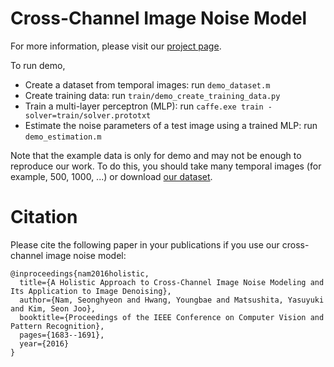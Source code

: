 # Cross-Channel Image Noise Model
For more information, please visit our [project page](http://snam.ml/research/ccnoise).

To run demo,
- Create a dataset from temporal images: run `demo_dataset.m`
- Create training data: run `train/demo_create_training_data.py`
- Train a multi-layer perceptron (MLP): run `caffe.exe train -solver=train/solver.prototxt`
- Estimate the noise parameters of a test image using a trained MLP: run `demo_estimation.m`

Note that the example data is only for demo and may not be enough to reproduce our work. To do this, you should take many temporal images (for example, 500, 1000, ...) or download [our dataset](http://snam.ml/research/ccnoise).

# Citation
Please cite the following paper in your publications if you use our cross-channel image noise model:

    @inproceedings{nam2016holistic,
      title={A Holistic Approach to Cross-Channel Image Noise Modeling and Its Application to Image Denoising},
      author={Nam, Seonghyeon and Hwang, Youngbae and Matsushita, Yasuyuki and Kim, Seon Joo},
      booktitle={Proceedings of the IEEE Conference on Computer Vision and Pattern Recognition},
      pages={1683--1691},
      year={2016}
    }